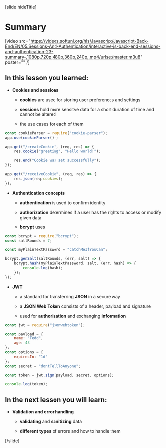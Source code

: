 [slide hideTitle]
# Summary

[video src="https://videos.softuni.org/hls/Javascript/Javascript-Back-End/EN/05.Sessions-And-Authentication/interactive-js-back-end-sessions-and-authentication-23-summary-,1080p,720p,480p,360p,240p,.mp4/urlset/master.m3u8" poster="" /]

## In this lesson you learned:

- **Cookies and sessions**

  * **cookies** are used for storing user preferences and settings

  * **sessions** hold more sensitve data for a short duration of time and cannot be altered

  * the use cases for each of them

```js
const cookieParser = require("cookie-parser");
app.use(cookieParser());

app.get("/createCookie", (req, res) => {
    res.cookie("greeting", "Hello world!");

    res.end("Cookie was set successfully");
});

app.get("/receiveCookie", (req, res) => {
    res.json(req.cookies);
});
```

- **Authentication concepts**

  * **authentication** is used to confirm identity

  * **authorization** determines if a user has the rights to access or modify given data

  * **bcrypt** uses


```js
const bcrypt = require("bcrypt");
const saltRounds = 7;

const myPlainTextPassword = "catchMeIfYouCan";

bcrypt.genSalt(saltRounds, (err, salt) => {
    bcrypt.hash(myPlainTextPassword, salt, (err, hash) => {
        console.log(hash);
    });
});
```

- **JWT**

  * a standard for transferring **JSON** in a secure way

  * a **JSON Web Token** consists of a header, payload and signature

  * used for **authorization** and exchanging **information**

```js
const jwt = require("jsonwebtoken");

const payload = {
    name: "Tedd",
    age: 43
};
const options = {
    expiresIn: "1d"
};
const secret = "dontTellToAnyone";

const token = jwt.sign(payload, secret, options);

console.log(token);
```

## In the next lesson you will learn:

- **Validation and error handling**

  * **validating** and **sanitizing** data

  * **different types** of errors and how to handle them

[/slide]
